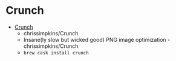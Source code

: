 # Crunch
- [Crunch](https://github.com/chrissimpkins/Crunch)
  -  chrissimpkins/Crunch
  - Insane(ly slow but wicked good) PNG image optimization - chrissimpkins/Crunch
  - `brew cask install crunch`
